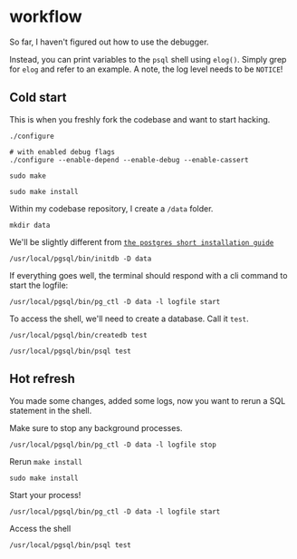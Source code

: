 # workflow

So far, I haven't figured out how to use the debugger. 

Instead, you can print variables to the `psql` shell using `elog()`. Simply grep for `elog` and refer to an example. A note, the log level needs to be `NOTICE`!



## Cold start
This is when you freshly fork the codebase and want to start hacking.

```shell
./configure

# with enabled debug flags
./configure --enable-depend --enable-debug --enable-cassert
```

```shell
sudo make 
```

```shell
sudo make install
```

Within my codebase repository, I create a `/data` folder.
```shell
mkdir data
```

We'll be slightly different from [`the postgres short installation guide`](https://www.postgresql.org/docs/15/install-short.html)


```shell
/usr/local/pgsql/bin/initdb -D data
```

If everything goes well, the terminal should respond with a cli command to start the logfile:
```shell
/usr/local/pgsql/bin/pg_ctl -D data -l logfile start
```

To access the shell, we'll need to create a database. Call it `test`.
```shell
/usr/local/pgsql/bin/createdb test
```

```shell
/usr/local/pgsql/bin/psql test
```


## Hot refresh
You made some changes, added some logs, now you want to rerun a SQL statement in the shell.

Make sure to stop any background processes. 
```shell
/usr/local/pgsql/bin/pg_ctl -D data -l logfile stop 
```

Rerun `make install`

```shell
sudo make install
```

Start your process!
```shell
/usr/local/pgsql/bin/pg_ctl -D data -l logfile start
```


Access the shell
```shell
/usr/local/pgsql/bin/psql test
```





